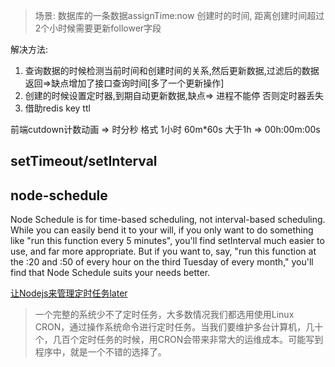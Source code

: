 > 场景: 数据库的一条数据assignTime:now 创建时的时间, 距离创建时间超过2个小时候需要更新follower字段

解决方法:
1. 查询数据的时候检测当前时间和创建时间的关系,然后更新数据,过滤后的数据返回=>缺点增加了接口查询时间[多了一个更新操作]
2. 创建的时候设置定时器,到期自动更新数据,缺点=> 进程不能停 否则定时器丢失
3. 借助redis key ttl

前端cutdown计数动画 => 时分秒 格式
1小时 60m*60s
大于1h => 00h:00m:00s

## setTimeout/setInterval

## node-schedule
Node Schedule is for time-based scheduling, not interval-based scheduling. While you can easily bend it to your will, if you only want to do something like "run this function every 5 minutes", you'll find setInterval much easier to use, and far more appropriate. But if you want to, say, "run this function at the :20 and :50 of every hour on the third Tuesday of every month," you'll find that Node Schedule suits your needs better.

[让Nodejs来管理定时任务later](http://blog.fens.me/nodejs-cron-later/)

> 一个完整的系统少不了定时任务，大多数情况我们都选用使用Linux CRON，通过操作系统命令进行定时任务。当我们要维护多台计算机，几十个，几百个定时任务的时候，用CRON会带来非常大的运维成本。可能写到程序中，就是一个不错的选择了。

